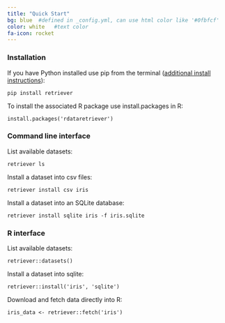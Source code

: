 ```yaml
---
title: "Quick Start"
bg: blue  #defined in _config.yml, can use html color like '#0fbfcf'
color: white   #text color
fa-icon: rocket
---
```


### Installation

If you have Python installed use pip from the terminal
([additional install instructions](#install)):

```
pip install retriever
```

To install the associated R package use install.packages in R:

```
install.packages('rdataretriever')
```

### Command line interface

List available datasets:

```
retriever ls
```

Install a dataset into csv files:

```
retriever install csv iris
```

Install a dataset into an SQLite database:

```
retriever install sqlite iris -f iris.sqlite
```

### R interface

List available datasets:

```
retriever::datasets()
```

Install a dataset into sqlite:

```
retriever::install('iris', 'sqlite')
```

Download and fetch data directly into R:

```
iris_data <- retriever::fetch('iris')
```
